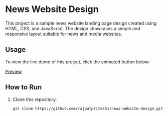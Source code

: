 # News Website Design

This project is a sample news website landing page design created using HTML, CSS, and JavaScript. The design showcases a simple and responsive layout suitable for news and media websites.

## Usage

To view the live demo of this project, click the animated button below:

<a href="https://rajputpritesh1.github.io/news-wesite-design/">Preview</a>

## How to Run

1. Clone this repository.
   ```sh
   git clone https://github.com/rajputpritesh1/news-website-design.git
